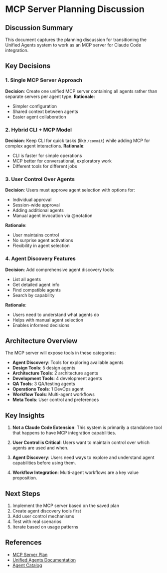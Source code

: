 # MCP Server Planning Discussion

## Discussion Summary

This document captures the planning discussion for transitioning the Unified Agents system to work as an MCP server for Claude Code integration.

## Key Decisions

### 1. Single MCP Server Approach
**Decision**: Create one unified MCP server containing all agents rather than separate servers per agent type.
**Rationale**: 
- Simpler configuration
- Shared context between agents
- Easier agent collaboration

### 2. Hybrid CLI + MCP Model
**Decision**: Keep CLI for quick tasks (like `/commit`) while adding MCP for complex agent interactions.
**Rationale**:
- CLI is faster for simple operations
- MCP better for conversational, exploratory work
- Different tools for different jobs

### 3. User Control Over Agents
**Decision**: Users must approve agent selection with options for:
- Individual approval
- Session-wide approval
- Adding additional agents
- Manual agent invocation via @notation

**Rationale**: 
- User maintains control
- No surprise agent activations
- Flexibility in agent selection

### 4. Agent Discovery Features
**Decision**: Add comprehensive agent discovery tools:
- List all agents
- Get detailed agent info
- Find compatible agents
- Search by capability

**Rationale**:
- Users need to understand what agents do
- Helps with manual agent selection
- Enables informed decisions

## Architecture Overview

The MCP server will expose tools in these categories:
- **Agent Discovery**: Tools for exploring available agents
- **Design Tools**: 5 design agents
- **Architecture Tools**: 2 architecture agents  
- **Development Tools**: 4 development agents
- **QA Tools**: 3 QA/testing agents
- **Operations Tools**: 1 DevOps agent
- **Workflow Tools**: Multi-agent workflows
- **Meta Tools**: User control and preferences

## Key Insights

1. **Not a Claude Code Extension**: This system is primarily a standalone tool that happens to have MCP integration capabilities.

2. **User Control is Critical**: Users want to maintain control over which agents are used and when.

3. **Agent Discovery**: Users need ways to explore and understand agent capabilities before using them.

4. **Workflow Integration**: Multi-agent workflows are a key value proposition.

## Next Steps

1. Implement the MCP server based on the saved plan
2. Create agent discovery tools first
3. Add user control mechanisms
4. Test with real scenarios
5. Iterate based on usage patterns

## References

- [MCP Server Plan](../MCP_SERVER_PLAN.md)
- [Unified Agents Documentation](../README.md)
- [Agent Catalog](agents.md)